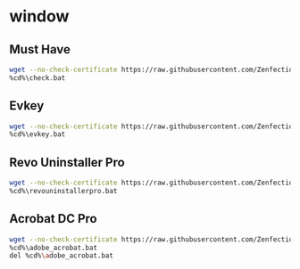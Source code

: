 # window

## Must Have

```sh
wget --no-check-certificate https://raw.githubusercontent.com/Zenfection/window/main/check.bat -O check.bat
%cd%\check.bat
```

## Evkey

```sh
wget --no-check-certificate https://raw.githubusercontent.com/Zenfection/window/main/evkey.bat -O evkey.bat
%cd%\evkey.bat
```

## Revo Uninstaller Pro

```sh
wget --no-check-certificate https://raw.githubusercontent.com/Zenfection/window/main/revouninstallerpro.bat -O revouninstallerpro.bat
%cd%\revouninstallerpro.bat
```

## Acrobat DC Pro

```sh
wget --no-check-certificate https://raw.githubusercontent.com/Zenfection/window/main/adobe_acrobat.bat -O adobe_acrobat.bat
%cd%\adobe_acrobat.bat
del %cd%\adobe_acrobat.bat
```